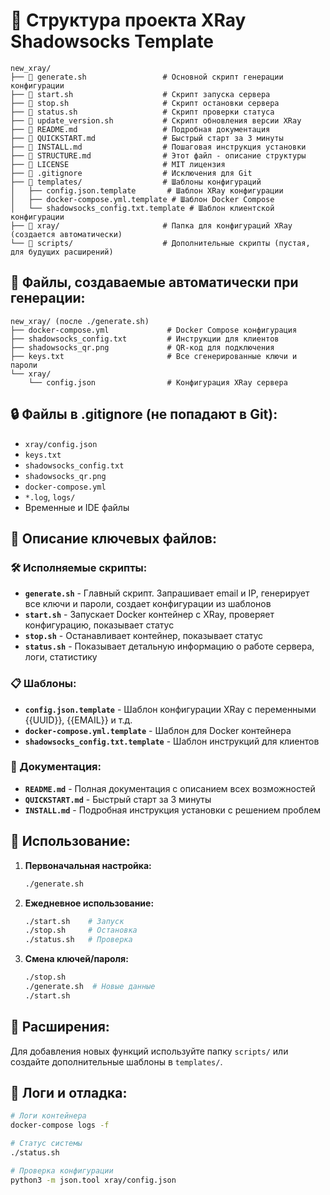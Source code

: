 # 📁 Структура проекта XRay Shadowsocks Template

```
new_xray/
├── 📜 generate.sh                 # Основной скрипт генерации конфигурации
├── 📜 start.sh                    # Скрипт запуска сервера
├── 📜 stop.sh                     # Скрипт остановки сервера  
├── 📜 status.sh                   # Скрипт проверки статуса
├── 📜 update_version.sh           # Скрипт обновления версии XRay
├── 📄 README.md                   # Подробная документация
├── 📄 QUICKSTART.md               # Быстрый старт за 3 минуты
├── 📄 INSTALL.md                  # Пошаговая инструкция установки
├── 📄 STRUCTURE.md                # Этот файл - описание структуры
├── 📄 LICENSE                     # MIT лицензия
├── 📄 .gitignore                  # Исключения для Git
├── 📁 templates/                  # Шаблоны конфигураций
│   ├── config.json.template       # Шаблон XRay конфигурации
│   ├── docker-compose.yml.template # Шаблон Docker Compose
│   └── shadowsocks_config.txt.template # Шаблон клиентской конфигурации
├── 📁 xray/                       # Папка для конфигураций XRay (создается автоматически)
└── 📁 scripts/                    # Дополнительные скрипты (пустая, для будущих расширений)
```

## 🔄 Файлы, создаваемые автоматически при генерации:

```
new_xray/ (после ./generate.sh)
├── docker-compose.yml             # Docker Compose конфигурация
├── shadowsocks_config.txt         # Инструкции для клиентов
├── shadowsocks_qr.png             # QR-код для подключения
├── keys.txt                       # Все сгенерированные ключи и пароли
└── xray/
    └── config.json                # Конфигурация XRay сервера
```

## 🔒 Файлы в .gitignore (не попадают в Git):

- `xray/config.json`
- `keys.txt`
- `shadowsocks_config.txt`
- `shadowsocks_qr.png`
- `docker-compose.yml`
- `*.log`, `logs/`
- Временные и IDE файлы

## 📝 Описание ключевых файлов:

### 🛠 Исполняемые скрипты:

- **`generate.sh`** - Главный скрипт. Запрашивает email и IP, генерирует все ключи и пароли, создает конфигурации из шаблонов
- **`start.sh`** - Запускает Docker контейнер с XRay, проверяет конфигурацию, показывает статус
- **`stop.sh`** - Останавливает контейнер, показывает статус
- **`status.sh`** - Показывает детальную информацию о работе сервера, логи, статистику

### 📋 Шаблоны:

- **`config.json.template`** - Шаблон конфигурации XRay с переменными {{UUID}}, {{EMAIL}} и т.д.
- **`docker-compose.yml.template`** - Шаблон для Docker контейнера
- **`shadowsocks_config.txt.template`** - Шаблон инструкций для клиентов

### 📖 Документация:

- **`README.md`** - Полная документация с описанием всех возможностей
- **`QUICKSTART.md`** - Быстрый старт за 3 минуты
- **`INSTALL.md`** - Подробная инструкция установки с решением проблем

## 🚀 Использование:

1. **Первоначальная настройка:**
   ```bash
   ./generate.sh
   ```

2. **Ежедневное использование:**
   ```bash
   ./start.sh    # Запуск
   ./stop.sh     # Остановка
   ./status.sh   # Проверка
   ```

3. **Смена ключей/пароля:**
   ```bash
   ./stop.sh
   ./generate.sh  # Новые данные
   ./start.sh
   ```

## 🔧 Расширения:

Для добавления новых функций используйте папку `scripts/` или создайте дополнительные шаблоны в `templates/`.

## 🐛 Логи и отладка:

```bash
# Логи контейнера
docker-compose logs -f

# Статус системы  
./status.sh

# Проверка конфигурации
python3 -m json.tool xray/config.json
```
